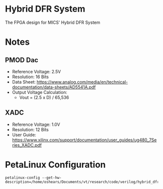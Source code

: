 # Hybrid DFR System
The FPGA design for MICS' Hybrid DFR System


# Notes
## PMOD Dac
- Reference Voltage: 2.5V
- Resolution: 16 Bits
- Data Sheet: https://www.analog.com/media/en/technical-documentation/data-sheets/AD5541A.pdf
- Output Voltage Calculation:
    - Vout = (2.5 x D) / 65,536 
## XADC
- Reference Voltage: 1.0V
- Resolution: 12 Bits
- User Guide: https://www.xilinx.com/support/documentation/user_guides/ug480_7Series_XADC.pdf


# PetaLinux Configuration
```
petalinux-config --get-hw-description=/home/oshears/Documents/vt/research/code/verilog/hybrid_dfr_system/vivado/asic_function_system_project/asic_function_system_wrapper.xsa
```